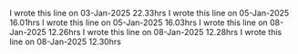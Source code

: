 I wrote this line on 03-Jan-2025 22.33hrs
I wrote this line on 05-Jan-2025 16.01hrs
I wrote this line on 05-Jan-2025 16.03hrs
I wrote this line on 08-Jan-2025 12.26hrs
I wrote this line on 08-Jan-2025 12.28hrs
I wrote this line on 08-Jan-2025 12.30hrs
